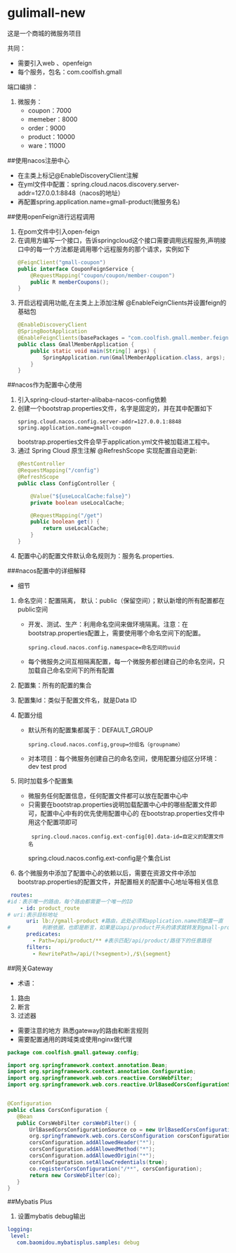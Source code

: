 # gulimall-new


这是一个商城的微服务项目

共同：
+ 需要引入web 、openfeign
+ 每个服务，包名：com.coolfish.gmall


端口编排：
1. 微服务：
   + coupon：7000
   + memeber：8000
   + order：9000
   + product：10000
   + ware：11000
    
##使用nacos注册中心
+ 在主类上标记@EnableDiscoveryClient注解
+ 在yml文件中配置：spring.cloud.nacos.discovery.server-addr=127.0.0.1:8848（nacos的地址）
+ 再配置spring.application.name=gmall-product(微服务名)

##使用openFeign进行远程调用
1. 在pom文件中引入open-feign
2. 在调用方编写一个接口，告诉springcloud这个接口需要调用远程服务,声明接口中的每一个方法都是调用哪个远程服务的那个请求，实例如下
    ```java
    @FeignClient("gmall-coupon")
    public interface CouponFeignService {
        @RequestMapping("coupon/coupon/member-coupon")
        public R memberCoupons();
    }
    ```
3. 开启远程调用功能,在主类上上添加注解 @EnableFeignClients并设置feign的基础包
    ```java
    @EnableDiscoveryClient
    @SpringBootApplication
    @EnableFeignClients(basePackages = "com.coolfish.gmall.member.feign")
    public class GmallMemberApplication {
        public static void main(String[] args) {
            SpringApplication.run(GmallMemberApplication.class, args);
        }
    }
    ```
##nacos作为配置中心使用
1. 引入spring-cloud-starter-alibaba-nacos-config依赖
2. 创建一个bootstrap.properties文件，名字是固定的，并在其中配置如下
    ```properties
    spring.cloud.nacos.config.server-addr=127.0.0.1:8848
    spring.application.name=gmall-coupon
    ```
    bootstrap.properties文件会早于application.yml文件被加载进工程中。
3. 通过 Spring Cloud 原生注解 @RefreshScope 实现配置自动更新:
    ```java
    @RestController
    @RequestMapping("/config")
    @RefreshScope
    public class ConfigController {
    
        @Value("${useLocalCache:false}")
        private boolean useLocalCache;
    
        @RequestMapping("/get")
        public boolean get() {
            return useLocalCache;
        }
    }
    ```
 4. 配置中心的配置文件默认命名规则为：服务名.properties.
 
 ###nacos配置中的详细解释
 * 细节
 1. 命名空间：配置隔离，
    默认：public（保留空间）；默认新增的所有配置都在public空间
    + 开发、测试、生产：利用命名空间来做环境隔离。注意：在bootstrap.properties配置上，需要使用哪个命名空间下的配置。
      ```properties
      spring.cloud.nacos.config.namespace=命名空间的uuid
      ```
    + 每个微服务之间互相隔离配置，每一个微服务都创建自己的命名空间，只加载自己命名空间下的所有配置
 2. 配置集：所有的配置的集合
 3. 配置集Id：类似于配置文件名，就是Data ID
 4. 配置分组
    + 默认所有的配置集都属于：DEFAULT_GROUP
      ```properties
      spring.cloud.nacos.config,group=分组名（groupname）
      ```
    + 对本项目：每个微服务创建自己的命名空间，使用配置分组区分环境：dev  test   prod
    
 5. 同时加载多个配置集
    + 微服务任何配置信息，任何配置文件都可以放在配置中心中
    + 只需要在bootstrap.properties说明加载配置中心中的哪些配置文件即可，配置中心中有的优先使用配置中心的
  在bootstrap.properties文件中用这个配置项即可
      ```properties
       spring.cloud.nacos.config.ext-config[0].data-id=自定义的配置文件名
      ```  
      spring.cloud.nacos.config.ext-config是个集合List   
 6. 各个微服务中添加了配置中心的依赖以后，需要在资源文件中添加bootstrap.properties的配置文件，并配置相关的配置中心地址等相关信息
```yaml
 routes:
#id：表示唯一的路由，每个路由都需要一个唯一的ID
    - id: product_route
# uri:表示目标地址
      uri: lb://gmall-product #路由，此处必须和application.name的配置一直
#          判断依据，也即是断言，如果是以api/product开头的请求就转发到gmall-product服务
      predicates:
        - Path=/api/product/** #表示匹配/api/product/路径下的任意路径
      filters:
        - RewritePath=/api/(?<segment>),/$\{segment}
```

##网关Gateway

* 术语：
 1. 路由  
 2. 断言  
 3. 过滤器  
 * 需要注意的地方 熟悉gateway的路由和断言规则
 * 需要配置通用的跨域类或使用nginx做代理
 ```java
package com.coolfish.gmall.gateway.config;

import org.springframework.context.annotation.Bean;
import org.springframework.context.annotation.Configuration;
import org.springframework.web.cors.reactive.CorsWebFilter;
import org.springframework.web.cors.reactive.UrlBasedCorsConfigurationSource;


@Configuration
public class CorsConfiguration {
    @Bean
    public CorsWebFilter corsWebFilter() {
        UrlBasedCorsConfigurationSource co = new UrlBasedCorsConfigurationSource();
        org.springframework.web.cors.CorsConfiguration corsConfiguration = new org.springframework.web.cors.CorsConfiguration();
        corsConfiguration.addAllowedHeader("*");
        corsConfiguration.addAllowedMethod("*");
        corsConfiguration.addAllowedOrigin("*");
        corsConfiguration.setAllowCredentials(true);
        co.registerCorsConfiguration("/**", corsConfiguration);
        return new CorsWebFilter(co);
    }
}
```
 
 
 ##Mybatis Plus
 
 1. 设置mybatis debug输出
 ```yaml
logging:
  level:
    com.baomidou.mybatisplus.samples: debug
```
 
